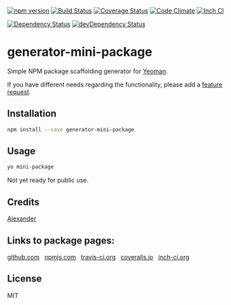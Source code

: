 [![npm version](https://badge.fury.io/js/generator-mini-package.svg)](http://badge.fury.io/js/generator-mini-package)
[![Build Status](https://travis-ci.org/alykoshin/generator-mini-package.svg)](https://travis-ci.org/alykoshin/generator-mini-package)
[![Coverage Status](https://coveralls.io/repos/alykoshin/generator-mini-package/badge.svg?branch=master&service=github)](https://coveralls.io/github/alykoshin/generator-mini-package?branch=master)
[![Code Climate](https://codeclimate.com/github/alykoshin/generator-mini-package/badges/gpa.svg)](https://codeclimate.com/github/alykoshin/generator-mini-package)
[![Inch CI](https://inch-ci.org/github/alykoshin/generator-mini-package.svg?branch=master)](https://inch-ci.org/github/alykoshin/generator-mini-package)

[![Dependency Status](https://david-dm.org/alykoshin/generator-mini-package/status.svg)](https://david-dm.org/alykoshin/generator-mini-package#info=dependencies)
[![devDependency Status](https://david-dm.org/alykoshin/generator-mini-package/dev-status.svg)](https://david-dm.org/alykoshin/generator-mini-package#info=devDependencies)


# generator-mini-package

Simple NPM package scaffolding generator for [Yeoman](http://yeoman.io).



If you have different needs regarding the functionality, please add a [feature request](https://github.com/alykoshin/generator-mini-package/issues).

## Installation

```sh
npm install --save generator-mini-package
```

## Usage

```sh
yo mini-package
```

Not yet ready for public use.


## Credits
[Alexander](https://github.com/alykoshin/)


## Links to package pages:

[github.com](https://github.com/alykoshin/generator-mini-package) &nbsp; [npmjs.com](https://www.npmjs.com/package/generator-mini-package) &nbsp; [travis-ci.org](https://travis-ci.org/alykoshin/generator-mini-package) &nbsp; [coveralls.io](https://coveralls.io/github/alykoshin/generator-mini-package) &nbsp; [inch-ci.org](https://inch-ci.org/github/alykoshin/generator-mini-package)


## License

MIT
